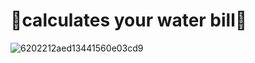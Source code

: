# 🚿calculates your water bill🚿 

![6202212aed13441560e03cd9](https://user-images.githubusercontent.com/97908293/203291954-058d94dd-840e-4da4-89c8-ed09f3439c6a.png)


